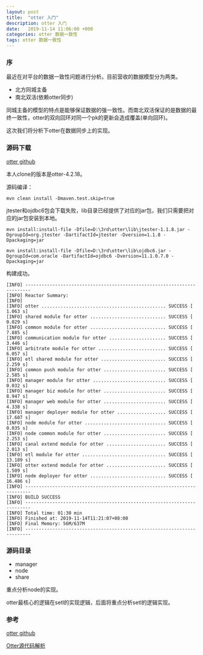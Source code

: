 ```yaml
---
layout: post
title:  "otter 入门"
description: otter 入门
date:   2019-11-14 11:06:00 +000
categories: otter 数据一致性
tags: otter 数据一致性
---
```


### 序

最近在对平台的数据一致性问题进行分析。目前营收的数据模型分为两类。

- 北方同城主备
- 南北双活(依赖otter同步)

同城主备的模型的特点是能够保证数据的强一致性。而南北双活保证的是数据的最终一致性，otter的双向回环对同一个pk的更新会造成覆盖(单向回环)。

这次我们将分析下otter在数据同步上的实现。

### 源码下载

[otter github](https://github.com/alibaba/otter)

本人clone的版本是otter-4.2.18。

源码编译：

```shell
mvn clean install -Dmaven.test.skip=true
```

jtester和ojdbc6包会下载失败，lib目录已经提供了对应的jar包，我们只需要把对应的jar包安装到本地。

```shell
mvn install:install-file -Dfile=D:\3rd\otter\lib\jtester-1.1.8.jar -DgroupId=org.jtester -DartifactId=jtester -Dversion=1.1.8 -Dpackaging=jar

mvn install:install-file -Dfile=D:\3rd\otter\lib\ojdbc6.jar -DgroupId=com.oracle -DartifactId=ojdbc6 -Dversion=11.1.0.7.0 -Dpackaging=jar
```

构建成功。

```shell
[INFO] ------------------------------------------------------------------------
[INFO] Reactor Summary:
[INFO]
[INFO] otter .............................................. SUCCESS [  1.063 s]
[INFO] shared module for otter ............................ SUCCESS [  0.029 s]
[INFO] common module for otter ............................ SUCCESS [  7.885 s]
[INFO] communication module for otter ..................... SUCCESS [  3.446 s]
[INFO] arbitrate module for otter ......................... SUCCESS [  6.057 s]
[INFO] etl shared module for otter ........................ SUCCESS [  2.259 s]
[INFO] common push module for otter ....................... SUCCESS [  2.585 s]
[INFO] manager module for otter ........................... SUCCESS [  0.032 s]
[INFO] manager biz module for otter ....................... SUCCESS [  8.947 s]
[INFO] manager web module for otter ....................... SUCCESS [  4.338 s]
[INFO] manager deployer module for otter .................. SUCCESS [ 17.607 s]
[INFO] node module for otter .............................. SUCCESS [  0.035 s]
[INFO] node common module for otter ....................... SUCCESS [  2.253 s]
[INFO] canal extend module for otter ...................... SUCCESS [  2.013 s]
[INFO] etl module for otter ............................... SUCCESS [ 13.189 s]
[INFO] otter extend module for otter ...................... SUCCESS [  1.509 s]
[INFO] node deployer for otter ............................ SUCCESS [ 16.486 s]
[INFO] ------------------------------------------------------------------------
[INFO] BUILD SUCCESS
[INFO] ------------------------------------------------------------------------
[INFO] Total time: 01:30 min
[INFO] Finished at: 2019-11-14T11:21:07+08:00
[INFO] Final Memory: 56M/637M
[INFO] ------------------------------------------------------------------------
```

### 源码目录

- manager
- node
- share

重点分析node的实现。

otter最核心的逻辑在setl的实现逻辑，后面将重点分析setl的逻辑实现。

### 参考

[otter github](https://github.com/alibaba/otter)

[Otter源代码解析]( https://www.iteye.com/blog/eyuxu-1941894 )





